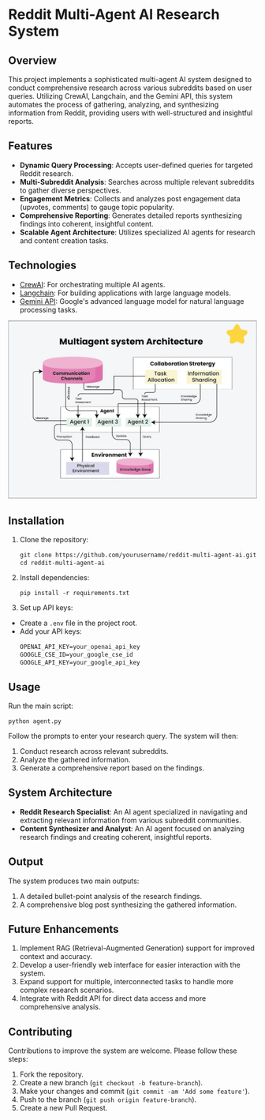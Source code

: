 # Reddit Multi-Agent AI Research System

## Overview

This project implements a sophisticated multi-agent AI system designed to conduct comprehensive research across various subreddits based on user queries. Utilizing CrewAI, Langchain, and the Gemini API, this system automates the process of gathering, analyzing, and synthesizing information from Reddit, providing users with well-structured and insightful reports.

## Features

- **Dynamic Query Processing**: Accepts user-defined queries for targeted Reddit research.
- **Multi-Subreddit Analysis**: Searches across multiple relevant subreddits to gather diverse perspectives.
- **Engagement Metrics**: Collects and analyzes post engagement data (upvotes, comments) to gauge topic popularity.
- **Comprehensive Reporting**: Generates detailed reports synthesizing findings into coherent, insightful content.
- **Scalable Agent Architecture**: Utilizes specialized AI agents for research and content creation tasks.

## Technologies

- [CrewAI](https://github.com/joaomdmoura/crewAI): For orchestrating multiple AI agents.
- [Langchain](https://github.com/hwchase17/langchain): For building applications with large language models.
- [Gemini API](https://ai.google.dev/docs): Google's advanced language model for natural language processing tasks.


![Multi Agent AI System Architecture](/image.jpg)

## Installation

1. Clone the repository:
    ```
    git clone https://github.com/yourusername/reddit-multi-agent-ai.git
    cd reddit-multi-agent-ai
    ```

2. Install dependencies:
    ```
    pip install -r requirements.txt
    ```

3. Set up API keys:
- Create a `.env` file in the project root.
- Add your API keys:
  ```
  OPENAI_API_KEY=your_openai_api_key
  GOOGLE_CSE_ID=your_google_cse_id
  GOOGLE_API_KEY=your_google_api_key
  ```

## Usage

Run the main script:
```
python agent.py
```

Follow the prompts to enter your research query. The system will then:
1. Conduct research across relevant subreddits.
2. Analyze the gathered information.
3. Generate a comprehensive report based on the findings.

## System Architecture

- **Reddit Research Specialist**: An AI agent specialized in navigating and extracting relevant information from various subreddit communities.
- **Content Synthesizer and Analyst**: An AI agent focused on analyzing research findings and creating coherent, insightful reports.

## Output

The system produces two main outputs:
1. A detailed bullet-point analysis of the research findings.
2. A comprehensive blog post synthesizing the gathered information.

## Future Enhancements

1. Implement RAG (Retrieval-Augmented Generation) support for improved context and accuracy.
2. Develop a user-friendly web interface for easier interaction with the system.
3. Expand support for multiple, interconnected tasks to handle more complex research scenarios.
4. Integrate with Reddit API for direct data access and more comprehensive analysis.

## Contributing

Contributions to improve the system are welcome. Please follow these steps:

1. Fork the repository.
2. Create a new branch (`git checkout -b feature-branch`).
3. Make your changes and commit (`git commit -am 'Add some feature'`).
4. Push to the branch (`git push origin feature-branch`).
5. Create a new Pull Request.